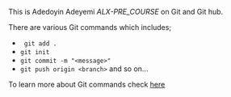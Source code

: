 This is Adedoyin Adeyemi *ALX-PRE_COURSE* on Git and Git hub.

There are various Git commands which includes;
- ``` git add .```
- ```git init```
- ```git commit -m "<message>"```
- ```git push origin <branch>``` and so on...


To learn more about Git commands check [here](https://docs.github.com/en/get-started/quickstart/set-up-git)